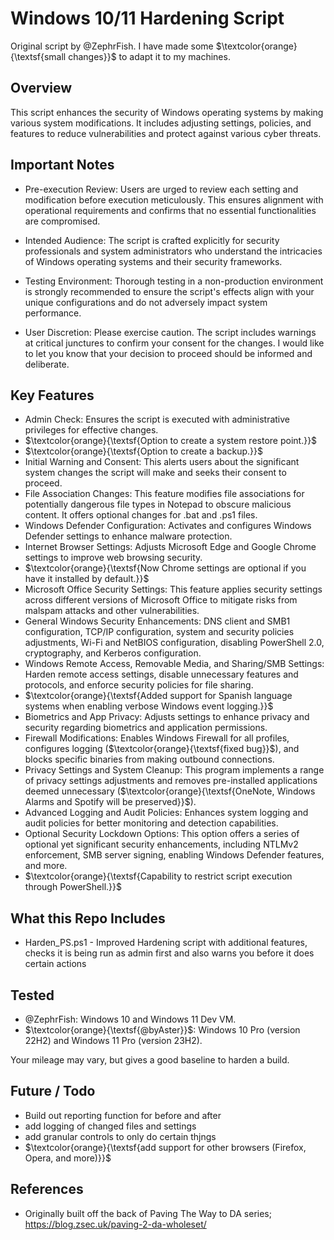 # Windows 10/11 Hardening Script 
Original script by @ZephrFish. I have made some $\textcolor{orange}{\textsf{small changes}}$ to adapt it to my machines.

## Overview
This script enhances the security of Windows operating systems by making various system modifications. It includes adjusting settings, policies, and features to reduce vulnerabilities and protect against various cyber threats.

## Important Notes
- Pre-execution Review: Users are urged to review each setting and modification before execution meticulously. This ensures alignment with operational requirements and confirms that no essential functionalities are compromised.

- Intended Audience: The script is crafted explicitly for security professionals and system administrators who understand the intricacies of Windows operating systems and their security frameworks.

- Testing Environment: Thorough testing in a non-production environment is strongly recommended to ensure the script's effects align with your unique configurations and do not adversely impact system performance.

- User Discretion: Please exercise caution. The script includes warnings at critical junctures to confirm your consent for the changes. I would like to let you know that your decision to proceed should be informed and deliberate.

## Key Features
- Admin Check: Ensures the script is executed with administrative privileges for effective changes.
- $\textcolor{orange}{\textsf{Option to create a system restore point.}}$
- $\textcolor{orange}{\textsf{Option to create a backup.}}$
- Initial Warning and Consent: This alerts users about the significant system changes the script will make and seeks their consent to proceed.
- File Association Changes: This feature modifies file associations for potentially dangerous file types in Notepad to obscure malicious content. It offers optional changes for .bat and .ps1 files.
- Windows Defender Configuration: Activates and configures Windows Defender settings to enhance malware protection.
- Internet Browser Settings: Adjusts Microsoft Edge and Google Chrome settings to improve web browsing security.
- $\textcolor{orange}{\textsf{Now Chrome settings are optional if you have it installed by default.}}$
- Microsoft Office Security Settings: This feature applies security settings across different versions of Microsoft Office to mitigate risks from malspam attacks and other vulnerabilities.
- General Windows Security Enhancements: DNS client and SMB1 configuration, TCP/IP configuration, system and security policies adjustments, Wi-Fi and NetBIOS configuration, disabling PowerShell 2.0, cryptography, and Kerberos configuration.
- Windows Remote Access, Removable Media, and Sharing/SMB Settings: Harden remote access settings, disable unnecessary features and protocols, and enforce security policies for file sharing.
- $\textcolor{orange}{\textsf{Added support for Spanish language systems when enabling verbose Windows event logging.}}$
- Biometrics and App Privacy: Adjusts settings to enhance privacy and security regarding biometrics and application permissions.
- Firewall Modifications: Enables Windows Firewall for all profiles, configures logging ($\textcolor{orange}{\textsf{fixed bug}}$), and blocks specific binaries from making outbound connections.
- Privacy Settings and System Cleanup: This program implements a range of privacy settings adjustments and removes pre-installed applications deemed unnecessary ($\textcolor{orange}{\textsf{OneNote, Windows Alarms and Spotify will be preserved}}$).
- Advanced Logging and Audit Policies: Enhances system logging and audit policies for better monitoring and detection capabilities.
- Optional Security Lockdown Options: This option offers a series of optional yet significant security enhancements, including NTLMv2 enforcement, SMB server signing, enabling Windows Defender features, and more.
- $\textcolor{orange}{\textsf{Capability to restrict script execution through PowerShell.}}$

## What this Repo Includes

- Harden_PS.ps1 - Improved Hardening script with additional features, checks it is being run as admin first and also warns you before it does certain actions

## Tested
  - @ZephrFish: Windows 10 and Windows 11 Dev VM.
  - $\textcolor{orange}{\textsf{@byAster}}$: Windows 10 Pro (version 22H2) and Windows 11 Pro (version 23H2).

Your mileage may vary, but gives a good baseline to harden a build.

## Future / Todo
- Build out reporting function for before and after
- add logging of changed files and settings
- add granular controls to only do certain thjngs
- $\textcolor{orange}{\textsf{add support for other browsers (Firefox, Opera, and more)}}$
  
## References
- Originally built off the back of Paving The Way to DA series; https://blog.zsec.uk/paving-2-da-wholeset/
